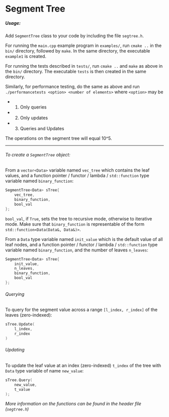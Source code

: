 # Segment Tree

##### Usage:

Add `SegmentTree` class to your code by including the file `segtree.h`.

For running the `main.cpp` example program in `examples/`, run `cmake ..` in the `bin/` directory, followed by `make`. In the same directory, the executable `example1` is created.

For running the tests described in `tests/`, run `cmake ..` and `make` as above in the `bin/` directory. The executable `tests` is then created in the same directory.

Similarly, for performance testing, do the same as above and run `./performancetests <option> <number of elements>` where `<option>` may be 
- 1) Only queries
- 2) Only updates
- 3) Queries and Updates

The operations on the segment tree will equal 10^5.

---

###### To create a `SegmentTree` object:

From a `vector<Data>` variable named `vec_tree` which contains the leaf values, and a function pointer / functor / lambda / `std::function` type variable named `binary_function`:

``` c++
SegmentTree<Data> sTree{
    vec_tree,
    binary_function,
    bool_val
};
```
    
`bool_val`, if `True`, sets the tree to recursive mode, otherwise to iterative mode. Make sure that `binary_function` is representable of the form `std::function<Data(Data&, Data&)>`.

From a `Data` type variable named `init_value` which is the default value of all leaf nodes, and a function pointer / functor / lambda / `std::function` type variable named `binary_function`, and the number of leaves `n_leaves`:

``` c++
SegmentTree<Data> sTree{
    init_value,
    n_leaves,
    binary_function,
    bool_val
};
```

###### Querying

To query for the segment value across a range `[l_index, r_index]` of the leaves (zero-indexed):

``` c++
sTree.Update(
    l_index,
    r_index
)
```
    
###### Updating

To update the leaf value at an index (zero-indexed) `t_index` of the tree with `Data` type variable of name `new_value`:

``` c++
sTree.Query(
    new_value,
    t_value
);
```

*More information on the functions can be found in the header file (`segtree.h`)*
